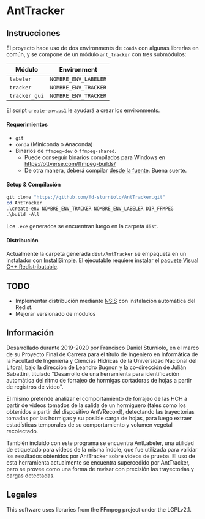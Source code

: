 # AntTracker

## Instrucciones

El proyecto hace uso de dos environments de `conda` con algunas librerías en común, 
y se compone de un módulo `ant_tracker` con tres submódulos:

| Módulo | Environment|
|--------|------------|
|`labeler` |`NOMBRE_ENV_LABELER`|
|`tracker` |`NOMBRE_ENV_TRACKER`|
|`tracker_gui`|`NOMBRE_ENV_TRACKER`|

El script `create-env.ps1` le ayudará a crear los environments.

#### Requerimientos
- `git`
- `conda` (Miniconda o Anaconda)
- Binarios de `ffmpeg-dev` o `ffmpeg-shared`.
    - Puede conseguir binarios compilados para Windows en https://ottverse.com/ffmpeg-builds/
    - De otra manera, deberá compilar [desde la fuente](https://ffmpeg.org). Buena suerte.

#### Setup & Compilación
```powershell
git clone "https://github.com/fd-sturniolo/AntTracker.git"
cd AntTracker
.\create-env NOMBRE_ENV_TRACKER NOMBRE_ENV_LABELER DIR_FFMPEG
.\build -All
```

Los `.exe` generados se encuentran luego en la carpeta `dist`.

#### Distribución

Actualmente la carpeta generada `dist/AntTracker` se empaqueta en un instalador con 
[InstallSimple](http://installsimple.com/). El ejecutable requiere instalar el 
[paquete Visual C++ Redistributable](https://www.microsoft.com/es-es/download/details.aspx?id=48145).

## TODO

- Implementar distribución mediante [NSIS](https://nsis.sourceforge.io/Main_Page) con instalación automática del Redist.
- Mejorar versionado de módulos

## Información

Desarrollado durante 2019-2020 por Francisco Daniel Sturniolo,
en el marco de su Proyecto Final de Carrera para el título de Ingeniero en Informática
de la Facultad de Ingeniería y Ciencias Hídricas de la Universidad Nacional del Litoral,
bajo la dirección de Leandro Bugnon y la co-dirección de Julián Sabattini, 
titulado "Desarrollo de una herramienta para identificación automática del ritmo de forrajeo
de hormigas cortadoras de hojas a partir de registros de video".


El mismo pretende analizar el comportamiento de forrajeo de las HCH a partir de videos tomados de la salida de un
hormiguero (tales como los obtenidos a partir del dispositivo AntVRecord), detectando las trayectorias tomadas por las
hormigas y su posible carga de hojas, para luego extraer estadísticas temporales de su comportamiento
y volumen vegetal recolectado.


También incluido con este programa se encuentra AntLabeler, una utilidad de etiquetado para videos de la misma índole, 
que fue utilizada para validar los resultados obtenidos por AntTracker sobre videos de prueba. El uso de esta
herramienta actualmente se encuentra supercedido por AntTracker, pero se provee como una forma de revisar con precisión
las trayectorias y cargas detectadas.


## Legales

This software uses libraries from the FFmpeg project under the LGPLv2.1.
